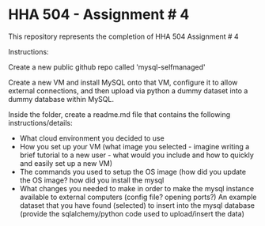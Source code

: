 # HHA 504 - Assignment # 4

This repository represents the completion of HHA 504 Assignment # 4

Instructions:

Create a new public github repo called 'mysql-selfmanaged'

Create a new VM and install MySQL onto that VM, configure it to allow external connections, and then upload via python a dummy dataset into a dummy database within MySQL. 

Inside the folder, create a readme.md file that contains the following instructions/details: 
- What cloud environment you decided to use
- How you set up your VM (what image you selected - imagine writing a brief tutorial to a new user - what would you include and how to quickly and easily set up a new VM) 
- The commands you used to setup the OS image (how did you update the OS image? how did you install the mysql 
- What changes you needed to make in order to make the mysql instance available to external computers (config file? opening ports?) 
An example dataset that you have found (selected) to insert into the mysql database (provide the sqlalchemy/python code used to upload/insert the data)